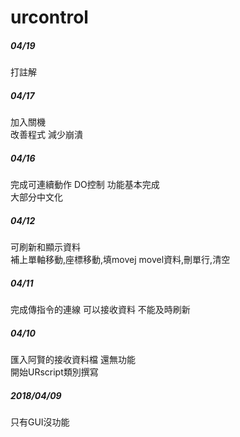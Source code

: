 # urcontrol
##### 04/19
打註解
##### 04/17
加入關機<br>
改善程式 減少崩潰
##### 04/16
完成可連續動作 DO控制 功能基本完成<br>
大部分中文化
##### 04/12
可刷新和顯示資料<br>
補上單軸移動,座標移動,填movej movel資料,刪單行,清空
##### 04/11
完成傳指令的連線 可以接收資料 不能及時刷新
##### 04/10
匯入阿賢的接收資料檔 還無功能<br>
開始URscript類別撰寫
##### 2018/04/09
只有GUI沒功能